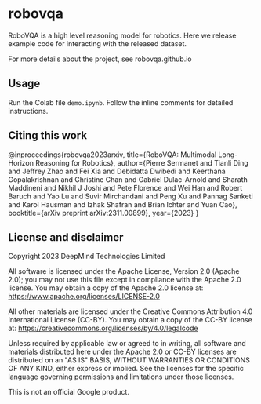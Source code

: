 # robovqa

RoboVQA is a high level reasoning model for robotics. Here we release example
code for interacting with the released dataset.

For more details about the project, see robovqa.github.io

## Usage

Run the Colab file `demo.ipynb`. Follow the inline comments for detailed
instructions.

## Citing this work

@inproceedings{robovqa2023arxiv,
    title={RoboVQA: Multimodal Long-Horizon Reasoning for Robotics},
    author={Pierre Sermanet and Tianli Ding and Jeffrey Zhao and Fei Xia and Debidatta Dwibedi and Keerthana Gopalakrishnan and Christine Chan and Gabriel Dulac-Arnold and Sharath Maddineni and Nikhil J Joshi and Pete Florence and Wei Han and Robert Baruch and Yao Lu and Suvir Mirchandani and Peng Xu and Pannag Sanketi and Karol Hausman and Izhak Shafran and Brian Ichter and Yuan Cao},
    booktitle={arXiv preprint arXiv:2311.00899},
    year={2023}
}

## License and disclaimer

Copyright 2023 DeepMind Technologies Limited

All software is licensed under the Apache License, Version 2.0 (Apache 2.0);
you may not use this file except in compliance with the Apache 2.0 license.
You may obtain a copy of the Apache 2.0 license at:
https://www.apache.org/licenses/LICENSE-2.0

All other materials are licensed under the Creative Commons Attribution 4.0
International License (CC-BY). You may obtain a copy of the CC-BY license at:
https://creativecommons.org/licenses/by/4.0/legalcode

Unless required by applicable law or agreed to in writing, all software and
materials distributed here under the Apache 2.0 or CC-BY licenses are
distributed on an "AS IS" BASIS, WITHOUT WARRANTIES OR CONDITIONS OF ANY KIND,
either express or implied. See the licenses for the specific language governing
permissions and limitations under those licenses.

This is not an official Google product.
